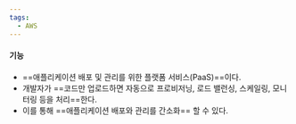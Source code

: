 ```yaml
---
tags:
  - AWS
---
```


#### **기능**
- ==애플리케이션 배포 및 관리를 위한 플랫폼 서비스(PaaS)==이다.
- 개발자가 ==코드만 업로드하면 자동으로 프로비저닝, 로드 밸런싱, 스케일링, 모니터링 등을 처리==한다.
- 이를 통해 ==애플리케이션 배포와 관리를 간소화== 할 수 있다.
